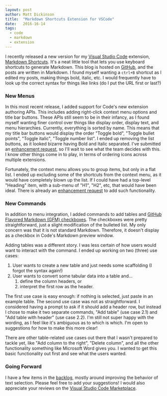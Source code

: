 ```yaml
---
layout: post
author: Matt Dickinson
title:  "Markdown Shortcuts Extension for VSCode"
date:   2016-16-14
tags:
  - code
  - markdown
  - extension
---
```


I recently released a new version for my [Visual Studio Code](https://code.visualstudio.com) extension, 
[Markdown Shortcuts](https://marketplace.visualstudio.com/items?itemName=mdickin.markdown-shortcuts). 
It's a neat little tool that lets you use keyboard shortcuts to generate Markdown. This blog is hosted
on [GitHub](https://www.github.com), and the posts are written in Markdown. I found myself wanting a `ctrl+B` shortcut 
as I edited my posts, making things bold, italic, etc. I would frequently have to look up the correct syntax for things
like links (do I put the URL first or last?)

### New Menus

In this most recent release, I added support for Code's new extension authoring APIs. This includes adding right-click 
context menu options and title bar buttons. These APIs still seem to be in their infancy, as I found myself wanting finer control
over things like display order, display text, and menu hierarchies. Currently, everything is sorted by name. This means that
my title bar buttons would display the order "Toggle bold", "Toggle bullet points", "Toggle italic", "Toggle number list". I ended up
removing the list buttons, as it looked bizarre having Bold and Italic separated. I've submitted an 
[enhancement request](https://github.com/Microsoft/vscode/issues/15596), so I'll wait to see what the team decides with this.
I know other things come in to play, in terms of ordering icons across multiple extensions. 

Fortunately, the context menu allows you to group items, but only in a flat list. I ended up excluding some of the shortcuts
from the context menu, as it would have completely blown up the list. If I could have had a top-level "Heading" item, with a sub-menu
of "H1", "H2", etc, that would have been ideal. There is already an [enhancement request](https://github.com/Microsoft/vscode/issues/9827) 
to add such functionality.

### New Commands

In addition to menu integration, I added commands to add tables and
[GitHub Flavored Markdown (GFM) checkboxes](https://github.com/blog/1375-task-lists-in-gfm-issues-pulls-comments). The checkboxes
were pretty straightforward, just a slight modification of the bulleted list. My only concern was that it is not standard Markdown.
Therefore, it doesn't display as a checkbox in Code's Markdown preview window.

Adding tables was a different story. I was less certain of how users would want to interact with the command. I ended up working on
two (three) use cases:
1. User wants to create a new table and just needs some scaffolding (I forgot the syntax again!)
2. User wants to convert some tabular data into a table and...
    1. define the column headers, or
    2. interpret the first row as the header. 

The first use case is easy enough: if nothing is selected, just paste in an example table.
The second use case was not as straightforward. I considered having a prompt to ask if it should add a header row,
but instead I chose to make it two separate commands, "Add table" (use case 2.1) and "Add table with header" (use case 2.2).
I'm still not super happy with the wording, as I feel like it's ambiguous as to which is which. I'm open to suggestions for
how to make this more clear! 

There are other table-related use cases out there that I wasn't prepared to tackle yet, like "Add column to the right",
"Delete column", and all the other functionality something like Microsoft Word gives you. I wanted to get this basic functionality
out first and see what the users wanted.

### Going Forward

I have a few items in the [backlog](https://github.com/mdickin/vscode-markdown-shortcuts/issues), mostly around
improving the behavior of text selection. Please feel free to add your suggestions! I would also appreciate
your reviews on the [Visual Studio Code Marketplace](https://marketplace.visualstudio.com/items?itemName=mdickin.markdown-shortcuts).